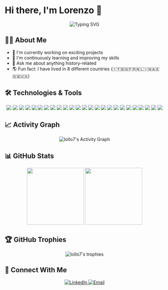 # Hi there, I'm Lorenzo 👋

<div align="center">
  <img src="https://readme-typing-svg.herokuapp.com?font=Fira+Code&pause=1000&width=435&lines=Welcome+to+my+GitHub+profile!;I'm+passionate+about+coding;Always+learning+new+technologies" alt="Typing SVG" />
</div>

## 👨‍💻 About Me
- 🔭 I'm currently working on exciting projects
- 🌱 I'm continuously learning and improving my skills
- 💬 Ask me about anything history-related
- 🌎 Fun fact: I have lived in 8 different countries (🇮🇹🇧🇬🇫🇷🇳🇱🇮🇳🇦🇪🇬🇧🇺🇸)

<!-- ## 🔥 Streak Stats

<div align="center">
  <img src="https://github-readme-streak-stats.herokuapp.com/?user=lollo7&theme=radical" alt="lollo7's streak stats" />
</div> -->

## 🛠️ Technologies & Tools

<div align="center">
    <img src="https://img.shields.io/badge/-Python-3776AB?style=flat-square&logo=python&logoColor=white" />
    <img src="https://img.shields.io/badge/-Java-007396?style=flat-square&logo=java&logoColor=white" />
    <img src="https://img.shields.io/badge/-C%2FC%2B%2B-00599C?style=flat-square&logo=c%2B%2B&logoColor=white" />
    <img src="https://img.shields.io/badge/-SQL-4479A1?style=flat-square&logo=postgresql&logoColor=white" />
    <img src="https://img.shields.io/badge/-JavaScript-F7DF1E?style=flat-square&logo=javascript&logoColor=black" />
    <img src="https://img.shields.io/badge/-TypeScript-3178C6?style=flat-square&logo=typescript&logoColor=white" />
    <img src="https://img.shields.io/badge/-MATLAB-0076A8?style=flat-square&logo=mathworks&logoColor=white" />
    <img src="https://img.shields.io/badge/-Julia-9558B2?style=flat-square&logo=julia&logoColor=white" />
    <img src="https://img.shields.io/badge/-Swift-FA7343?style=flat-square&logo=swift&logoColor=white" />
    <img src="https://img.shields.io/badge/-React-61DAFB?style=flat-square&logo=react&logoColor=black" />
    <img src="https://img.shields.io/badge/-Flask-000000?style=flat-square&logo=flask&logoColor=white" />
    <img src="https://img.shields.io/badge/-Django-092E20?style=flat-square&logo=django&logoColor=white" />
    <img src="https://img.shields.io/badge/-Express-000000?style=flat-square&logo=express&logoColor=white" />
    <img src="https://img.shields.io/badge/-CUDA-76B900?style=flat-square&logo=nvidia&logoColor=white" />
    <img src="https://img.shields.io/badge/-Pandas-150458?style=flat-square&logo=pandas&logoColor=white" />
    <img src="https://img.shields.io/badge/-ScikitLearn-F7931E?style=flat-square&logo=scikit-learn&logoColor=white" />
    <img src="https://img.shields.io/badge/-PyTorch-EE4C2C?style=flat-square&logo=pytorch&logoColor=white" />
    <img src="https://img.shields.io/badge/-NumPy-013243?style=flat-square&logo=numpy&logoColor=white" />
    <img src="https://img.shields.io/badge/-TensorFlow-FF6F00?style=flat-square&logo=tensorflow&logoColor=white" />
    <img src="https://img.shields.io/badge/-Power%20BI-F2C811?style=flat-square&logo=power-bi&logoColor=black" />
    <img src="https://img.shields.io/badge/-PostgreSQL-336791?style=flat-square&logo=postgresql&logoColor=white" />
    <img src="https://img.shields.io/badge/-LaTeX-008080?style=flat-square&logo=latex&logoColor=white" />
    <img src="https://img.shields.io/badge/-Git-F05032?style=flat-square&logo=git&logoColor=white" />
    <img src="https://img.shields.io/badge/-Linux-FCC624?style=flat-square&logo=linux&logoColor=black" />
    <img src="https://img.shields.io/badge/-AWS-232F3E?style=flat-square&logo=amazon-aws&logoColor=white" />
</div>

## 📈 Activity Graph

<div align="center">
  <img alt="lollo7's Activity Graph" src="https://github-readme-activity-graph.vercel.app/graph?username=lollo7&theme=tokyo-night" />
</div>

## 📊 GitHub Stats

<div align="center">
  <img height="180em" src="https://github-readme-stats.vercel.app/api?username=lollo7&show_icons=true&theme=radical&include_all_commits=true&count_private=true"/>
  <img height="180em" src="https://github-readme-stats.vercel.app/api/top-langs/?username=lollo7&layout=compact&langs_count=8&theme=radical"/>
</div>

## 🏆 GitHub Trophies

<div align="center">
  <img src="https://github-profile-trophy.vercel.app/?username=lollo7&theme=radical&no-frame=false&no-bg=true&margin-w=4" alt="lollo7's trophies" />
</div>

<!-- ## 👁️ Profile Views

<div align="center">
  <img src="https://komarev.com/ghpvc/?username=lollo7&color=blueviolet&style=flat-square" alt="Profile views" />
</div> -->

## 🔗 Connect With Me

<div align="center">
  <a href="https://www.linkedin.com/in/lorenzo-lupano/" target="_blank">
    <img src="https://img.shields.io/badge/LinkedIn-%230077B5.svg?style=for-the-badge&logo=linkedin&logoColor=white" alt="LinkedIn" />
  </a>
  <a href="mailto:llupano@umich.edu" target="_blank">
    <img src="https://img.shields.io/badge/Email-D14836?style=for-the-badge&logo=gmail&logoColor=white" alt="Email" />
  </a>
</div>
